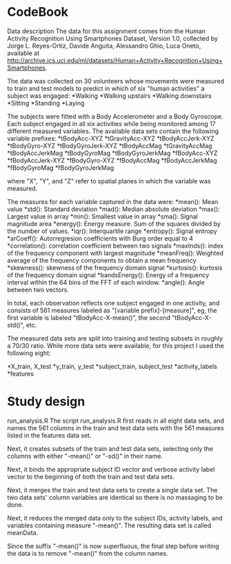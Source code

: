 CodeBook
========================================================
Data description
The data for this assignment comes from the Human Activity Recognition Using Smartphones Dataset, Version 1.0, collected by Jorge L. Reyes-Ortiz, Davide Anguita, Alessandro Ghio, Luca Oneto, available at
http://archive.ics.uci.edu/ml/datasets/Human+Activity+Recognition+Using+Smartphones.

The data was collected on 30 volunteers whose movements were measured to train and test models to predict in which of six "human activities" a subject was engaged:
  *Walking
  *Walking upstairs
  *Walking downstairs
  *Sitting
  *Standing
  *Laying
  
The subjects were fitted with a Body Accelerometer and a Body Gyroscope. Each subject engaged in all six activities while being monitored among 17 different measured variables. The available data sets contain the following variable prefixes:
  *tBodyAcc-XYZ
  *tGravityAcc-XYZ
  *tBodyAccJerk-XYZ
  *tBodyGyro-XYZ
  *tBodyGyroJerk-XYZ
  *tBodyAccMag
  *tGravityAccMag
  *tBodyAccJerkMag
  *tBodyGyroMag
  *tBodyGyroJerkMag
  *fBodyAcc-XYZ
  *fBodyAccJerk-XYZ
  *fBodyGyro-XYZ
  *fBodyAccMag
  *fBodyAccJerkMag
  *fBodyGyroMag
  *fBodyGyroJerkMag

where "X", "Y", and "Z" refer to spatial planes in which the variable was measured.

The measures for each variable captured in the data were:
  *mean(): Mean value
  *std(): Standard deviation
  *mad(): Median absolute deviation 
  *max(): Largest value in array
  *min(): Smallest value in array
  *sma(): Signal magnitude area
  *energy(): Energy measure. Sum of the squares divided by the number of values. 
  *iqr(): Interquartile range 
  *entropy(): Signal entropy
  *arCoeff(): Autorregresion coefficients with Burg order equal to 4
  *correlation(): correlation coefficient between two signals
  *maxInds(): index of the frequency component with largest magnitude
  *meanFreq(): Weighted average of the frequency components to obtain a mean frequency
  *skewness(): skewness of the frequency domain signal 
  *kurtosis(): kurtosis of the frequency domain signal 
  *bandsEnergy(): Energy of a frequency interval within the 64 bins of the FFT of each window.
  *angle(): Angle between two vectors.

In total, each observation reflects one subject engaged in one activity, and consists of 561 measures labeled as "[variable prefix]-[measure]", eg, the first variable is labeled "tBodyAcc-X-mean()", the second "tBodyAcc-X-std()", etc.

The measured data sets are split into training and testing subsets in roughly a 70/30 ratio. While more data sets were available, for this project I used the following eight:

*X_train, X_test
*y_train, y_test
*subject_train, subject_test
*activity_labels
*features

Study design
========================================================
run_analysis.R
The script run_analysis.R first reads in all eight data sets, and names the 561 columns in the train and test data sets with the 561 measures listed in the features data set.

Next, it creates subsets of the train and test data sets, selecting only the columns with either "-mean()" or "-sd()" in their name.

Next, it binds the appropriate subject ID vector and verbose activity label vector to the beginning of both the train and test data sets.

Next, it merges the train and test data sets to create a single data set. The two data sets' column variables are identical so there is no massaging to be done.

Next, it reduces the merged data only to the subject IDs, activity labels, and variables containing measure "-mean()". The resulting data set is called meanData. 

Since the suffix "-mean()" is now superfluous, the final step before writing the data is to remove "-mean()" from the column names.
